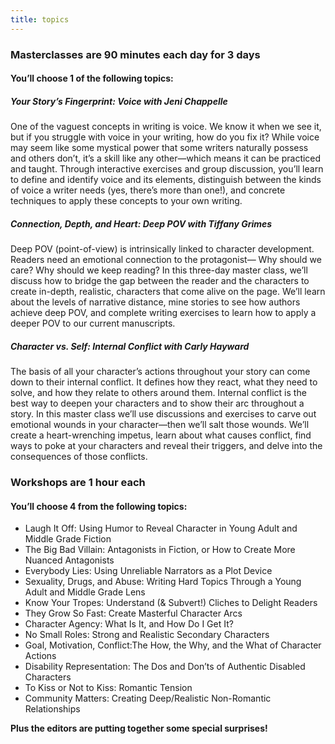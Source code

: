 ```yaml
---
title: topics
---
```


### Masterclasses are 90 minutes each day for 3 days
#### You’ll choose 1 of the following topics:

##### **Your Story’s Fingerprint: Voice with Jeni Chappelle**

One of the vaguest concepts in writing is voice. We know it when we see it, but if you struggle with voice in your writing, how do you fix it? While voice may seem like some mystical power that some writers naturally possess and others don’t, it’s a skill like any other—which means it can be practiced and taught. Through interactive exercises and group discussion, you’ll learn to define and identify voice and its elements, distinguish between the kinds of voice a writer needs (yes, there’s more than one!), and concrete techniques to apply these concepts to your own writing. 

 
##### **Connection, Depth, and Heart: Deep POV with Tiffany Grimes**

Deep POV (point-of-view) is intrinsically linked to character development. Readers need an emotional connection to the protagonist— Why should we care? Why should we keep reading? In this three-day master class, we’ll discuss how to bridge the gap between the reader and the characters to create in-depth, realistic, characters that come alive on the page. We’ll learn about the levels of narrative distance, mine stories to see how authors achieve deep POV, and complete writing exercises to learn how to apply a deeper POV to our current manuscripts.

##### **Character vs. Self: Internal Conflict with Carly Hayward**

The basis of all your character’s actions throughout your story can come down to their internal conflict. It defines how they react, what they need to solve, and how they relate to others around them. Internal conflict is the best way to deepen your characters and to show their arc throughout a story. In this master class we’ll use discussions and exercises to carve out emotional wounds in your character—then we’ll salt those wounds. We’ll create a heart-wrenching impetus, learn about what causes conflict, find ways to poke at your characters and reveal their triggers, and delve into the consequences of those conflicts. 

### Workshops are 1 hour each 
#### You’ll choose 4 from the following topics:

 * Laugh It Off: Using Humor to Reveal Character in Young Adult and Middle Grade Fiction
 * The Big Bad Villain: Antagonists in Fiction, or How to Create More Nuanced Antagonists
 * Everybody Lies: Using Unreliable Narrators as a Plot Device
 * Sexuality, Drugs, and Abuse: Writing Hard Topics Through a Young Adult and Middle Grade Lens
 * Know Your Tropes: Understand (& Subvert!) Cliches to Delight Readers
 * They Grow So Fast: Create Masterful Character Arcs
 * Character Agency: What Is It, and How Do I Get It?
 * No Small Roles: Strong and Realistic Secondary Characters
 * Goal, Motivation, Conflict:The How, the Why, and the What of Character Actions
 * Disability Representation: The Dos and Don’ts of Authentic Disabled Characters
 * To Kiss or Not to Kiss: Romantic Tension
 * Community Matters: Creating Deep/Realistic Non-Romantic Relationships
 
**Plus the editors are putting together some special surprises!**
